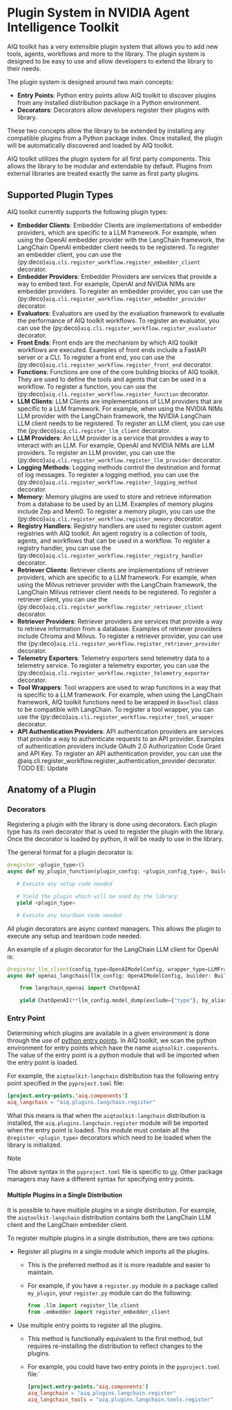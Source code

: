 <!--
SPDX-FileCopyrightText: Copyright (c) 2025, NVIDIA CORPORATION & AFFILIATES. All rights reserved.
SPDX-License-Identifier: Apache-2.0

Licensed under the Apache License, Version 2.0 (the "License");
you may not use this file except in compliance with the License.
You may obtain a copy of the License at

http://www.apache.org/licenses/LICENSE-2.0

Unless required by applicable law or agreed to in writing, software
distributed under the License is distributed on an "AS IS" BASIS,
WITHOUT WARRANTIES OR CONDITIONS OF ANY KIND, either express or implied.
See the License for the specific language governing permissions and
limitations under the License.
-->

# Plugin System in NVIDIA Agent Intelligence Toolkit

AIQ toolkit has a very extensible plugin system that allows you to add new tools, agents, workflows and more to the library. The plugin system is designed to be easy to use and allow developers to extend the library to their needs.

The plugin system is designed around two main concepts:

- **Entry Points**: Python entry points allow AIQ toolkit to discover plugins from any installed distribution package in a Python environment.
- **Decorators**: Decorators allow developers register their plugins with library.

These two concepts allow the library to be extended by installing any compatible plugins from a Python package index. Once installed, the plugin will be automatically discovered and loaded by AIQ toolkit.

AIQ toolkit utilizes the plugin system for all first party components. This allows the library to be modular and extendable by default. Plugins from external libraries are treated exactly the same as first party plugins.


## Supported Plugin Types

AIQ toolkit currently supports the following plugin types:

- **Embedder Clients**: Embedder Clients are implementations of embedder providers, which are specific to a LLM framework. For example, when using the OpenAI embedder provider with the LangChain framework, the LangChain OpenAI embedder client needs to be registered. To register an embedder client, you can use the {py:deco}`aiq.cli.register_workflow.register_embedder_client` decorator.
- **Embedder Providers**: Embedder Providers are services that provide a way to embed text. For example, OpenAI and NVIDIA NIMs are embedder providers. To register an embedder provider, you can use the {py:deco}`aiq.cli.register_workflow.register_embedder_provider` decorator.
- **Evaluators**: Evaluators are used by the evaluation framework to evaluate the performance of AIQ toolkit workflows. To register an evaluator, you can use the {py:deco}`aiq.cli.register_workflow.register_evaluator` decorator.
- **Front Ends**: Front ends are the mechanism by which AIQ toolkit workflows are executed. Examples of front ends include a FastAPI server or a CLI. To register a front end, you can use the {py:deco}`aiq.cli.register_workflow.register_front_end` decorator.
- **Functions**: Functions are one of the core building blocks of AIQ toolkit. They are used to define the tools and agents that can be used in a workflow. To register a function, you can use the {py:deco}`aiq.cli.register_workflow.register_function` decorator.
- **LLM Clients**: LLM Clients are implementations of LLM providers that are specific to a LLM framework. For example, when using the NVIDIA NIMs LLM provider with the LangChain framework, the NVIDIA LangChain LLM client needs to be registered. To register an LLM client, you can use the {py:deco}`aiq.cli.register_llm_client` decorator.
- **LLM Providers**: An LLM provider is a service that provides a way to interact with an LLM. For example, OpenAI and NVIDIA NIMs are LLM providers. To register an LLM provider, you can use the {py:deco}`aiq.cli.register_workflow.register_llm_provider` decorator.
- **Logging Methods**: Logging methods control the destination and format of log messages. To register a logging method, you can use the {py:deco}`aiq.cli.register_workflow.register_logging_method` decorator.
- **Memory**: Memory plugins are used to store and retrieve information from a database to be used by an LLM. Examples of memory plugins include Zep and Mem0. To register a memory plugin, you can use the {py:deco}`aiq.cli.register_workflow.register_memory` decorator.
- **Registry Handlers**: Registry handlers are used to register custom agent registries with AIQ toolkit. An agent registry is a collection of tools, agents, and workflows that can be used in a workflow. To register a registry handler, you can use the {py:deco}`aiq.cli.register_workflow.register_registry_handler` decorator.
- **Retriever Clients**: Retriever clients are implementations of retriever providers, which are specific to a LLM framework. For example, when using the Milvus retriever provider with the LangChain framework, the LangChain Milvus retriever client needs to be registered. To register a retriever client, you can use the {py:deco}`aiq.cli.register_workflow.register_retriever_client` decorator.
- **Retriever Providers**: Retriever providers are services that provide a way to retrieve information from a database. Examples of retriever providers include Chroma and Milvus. To register a retriever provider, you can use the {py:deco}`aiq.cli.register_workflow.register_retriever_provider` decorator.
- **Telemetry Exporters**: Telemetry exporters send telemetry data to a telemetry service. To register a telemetry exporter, you can use the {py:deco}`aiq.cli.register_workflow.register_telemetry_exporter` decorator.
- **Tool Wrappers**: Tool wrappers are used to wrap functions in a way that is specific to a LLM framework. For example, when using the LangChain framework, AIQ toolkit functions need to be wrapped in `BaseTool` class to be compatible with LangChain. To register a tool wrapper, you can use the {py:deco}`aiq.cli.register_workflow.register_tool_wrapper` decorator.
- **API Authentication Providers**: API authentication providers are services that provide a way to authenticate requests to an API provider. Examples of authentication providers include OAuth 2.0 Authorization Code Grant and API Key. To register an API authentication provider, you can use the @aiq.cli.register_workflow.register_authentication_provider decorator. TODO EE: Update

## Anatomy of a Plugin

### Decorators

Registering a plugin with the library is done using decorators. Each plugin type has its own decorator that is used to register the plugin with the library. Once the decorator is loaded by python, it will be ready to use in the library.

The general format for a plugin decorator is:

```python
@register_<plugin_type>()
async def my_plugin_function(plugin_config: <plugin_config_type>, builder: Builder):

   # Execute any setup code needed

   # Yield the plugin which will be used by the library
   yield <plugin_type>

   # Execute any teardown code needed
```

All plugin decorators are async context managers. This allows the plugin to execute any setup and teardown code needed.

An example of a plugin decorator for the LangChain LLM client for OpenAI is:

```python
@register_llm_client(config_type=OpenAIModelConfig, wrapper_type=LLMFrameworkEnum.LANGCHAIN)
async def openai_langchain(llm_config: OpenAIModelConfig, builder: Builder):

    from langchain_openai import ChatOpenAI

    yield ChatOpenAI(**llm_config.model_dump(exclude={"type"}, by_alias=True))
```

### Entry Point

Determining which plugins are available in a given environment is done through the use of [python entry points](https://packaging.python.org/en/latest/specifications/entry-points/). In AIQ toolkit, we scan the python environment for entry points which have the name `aiqtoolkit.components`. The value of the entry point is a python module that will be imported when the entry point is loaded.

For example, the `aiqtoolkit-langchain` distribution has the following entry point specified in the `pyproject.toml` file:

```toml
[project.entry-points.'aiq.components']
aiq_langchain = "aiq.plugins.langchain.register"
```

What this means is that when the `aiqtoolkit-langchain` distribution is installed, the `aiq.plugins.langchain.register` module will be imported when the entry point is loaded. This module must contain all the `@register_<plugin_type>` decorators which need to be loaded when the library is initialized.

> [!NOTE]
> The above syntax in the `pyproject.toml` file is specific to [uv](https://docs.astral.sh/uv/concepts/projects/config/#plugin-entry-points). Other package managers may have a different syntax for specifying entry points.


#### Multiple Plugins in a Single Distribution

It is possible to have multiple plugins in a single distribution. For example, the `aiqtoolkit-langchain` distribution contains both the LangChain LLM client and the LangChain embedder client.

To register multiple plugins in a single distribution, there are two options:

* Register all plugins in a single module which imports all the plugins.
   * This is the preferred method as it is more readable and easier to maintain.
   * For example, if you have a `register.py` module in a package called `my_plugin`, your `register.py` module can do the following:

      ```python
      from .llm import register_llm_client
      from .embedder import register_embedder_client
      ```

* Use multiple entry points to register all the plugins.
   * This method is functionally equivalent to the first method, but requires re-installing the distribution to reflect changes to the plugins.
   * For example, you could have two entry points in the `pyproject.toml` file:`

      ```toml
      [project.entry-points.'aiq.components']
      aiq_langchain = "aiq.plugins.langchain.register"
      aiq_langchain_tools = "aiq.plugins.langchain.tools.register"
      ```
